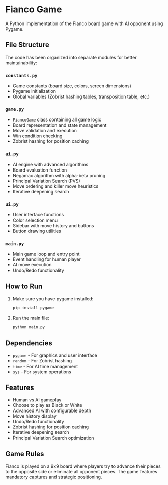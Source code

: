 # Fianco Game

A Python implementation of the Fianco board game with AI opponent using Pygame.

## File Structure

The code has been organized into separate modules for better maintainability:

### `constants.py`
- Game constants (board size, colors, screen dimensions)
- Pygame initialization
- Global variables (Zobrist hashing tables, transposition table, etc.)

### `game.py`
- `FiancoGame` class containing all game logic
- Board representation and state management
- Move validation and execution
- Win condition checking
- Zobrist hashing for position caching

### `ai.py`
- AI engine with advanced algorithms
- Board evaluation function
- Negamax algorithm with alpha-beta pruning
- Principal Variation Search (PVS)
- Move ordering and killer move heuristics
- Iterative deepening search

### `ui.py`
- User interface functions
- Color selection menu
- Sidebar with move history and buttons
- Button drawing utilities

### `main.py`
- Main game loop and entry point
- Event handling for human player
- AI move execution
- Undo/Redo functionality

## How to Run

1. Make sure you have pygame installed:
   ```bash
   pip install pygame
   ```

2. Run the main file:
   ```bash
   python main.py
   ```

## Dependencies

- `pygame` - For graphics and user interface
- `random` - For Zobrist hashing
- `time` - For AI time management
- `sys` - For system operations

## Features

- Human vs AI gameplay
- Choose to play as Black or White
- Advanced AI with configurable depth
- Move history display
- Undo/Redo functionality
- Zobrist hashing for position caching
- Iterative deepening search
- Principal Variation Search optimization

## Game Rules

Fianco is played on a 9x9 board where players try to advance their pieces to the opposite side or eliminate all opponent pieces. The game features mandatory captures and strategic positioning.